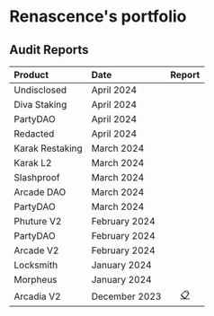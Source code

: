 # Renascence's portfolio

## Audit Reports

| Product         | Date          |                               Report                                |
| :-------------- | :------------ | :-----------------------------------------------------------------: |
| Undisclosed     | April 2024    |                                                                     | 
| Diva Staking    | April 2024    |                                                                     |
| PartyDAO        | April 2024    |                                                                     |
| Redacted        | April 2024    |                                                                     |
| Karak Restaking | March 2024    |                                                                     |
| Karak L2        | March 2024    |                                                                     |
| Slashproof      | March 2024    |                                                                     |
| Arcade DAO      | March 2024    |                                                                     |
| PartyDAO        | March 2024    |                                                                     |
| Phuture V2      | February 2024 |                                                                     |
| PartyDAO        | February 2024 |                                                                     |
| Arcade V2       | February 2024 |                                                                     |
| Locksmith       | January 2024  |                                                                     |
| Morpheus        | January 2024  |                                                                     |
| Arcadia V2      | December 2023 | [📋](./reports/Arcadia%20V2%20-%20Renascence%20Audit%20Report.pdf) |
